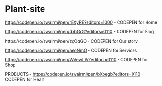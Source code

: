 # Plant-site
https://codepen.io/swairmi/pen/rEXyRE?editors=1000 - CODEPEN for Home

https://codepen.io/swairmi/pen/dxbGrG?editors=0110 - CODEPEN for Blog

https://codepen.io/swairmi/pen/zgOqGO - CODEPEN for Our story

https://codepen.io/swairmi/pen/aeoNmO - CODEPEN for Services

https://codepen.io/swairmi/pen/WVewLW?editors=0110 - CODEPEN for Shop


PRODUCTS - 
https://codepen.io/swairmi/pen/bXbegb?editors=0110 - CODEPEN for Heart 
